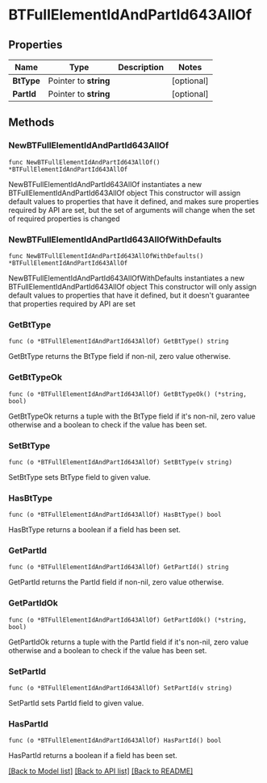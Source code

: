 # BTFullElementIdAndPartId643AllOf

## Properties

Name | Type | Description | Notes
------------ | ------------- | ------------- | -------------
**BtType** | Pointer to **string** |  | [optional] 
**PartId** | Pointer to **string** |  | [optional] 

## Methods

### NewBTFullElementIdAndPartId643AllOf

`func NewBTFullElementIdAndPartId643AllOf() *BTFullElementIdAndPartId643AllOf`

NewBTFullElementIdAndPartId643AllOf instantiates a new BTFullElementIdAndPartId643AllOf object
This constructor will assign default values to properties that have it defined,
and makes sure properties required by API are set, but the set of arguments
will change when the set of required properties is changed

### NewBTFullElementIdAndPartId643AllOfWithDefaults

`func NewBTFullElementIdAndPartId643AllOfWithDefaults() *BTFullElementIdAndPartId643AllOf`

NewBTFullElementIdAndPartId643AllOfWithDefaults instantiates a new BTFullElementIdAndPartId643AllOf object
This constructor will only assign default values to properties that have it defined,
but it doesn't guarantee that properties required by API are set

### GetBtType

`func (o *BTFullElementIdAndPartId643AllOf) GetBtType() string`

GetBtType returns the BtType field if non-nil, zero value otherwise.

### GetBtTypeOk

`func (o *BTFullElementIdAndPartId643AllOf) GetBtTypeOk() (*string, bool)`

GetBtTypeOk returns a tuple with the BtType field if it's non-nil, zero value otherwise
and a boolean to check if the value has been set.

### SetBtType

`func (o *BTFullElementIdAndPartId643AllOf) SetBtType(v string)`

SetBtType sets BtType field to given value.

### HasBtType

`func (o *BTFullElementIdAndPartId643AllOf) HasBtType() bool`

HasBtType returns a boolean if a field has been set.

### GetPartId

`func (o *BTFullElementIdAndPartId643AllOf) GetPartId() string`

GetPartId returns the PartId field if non-nil, zero value otherwise.

### GetPartIdOk

`func (o *BTFullElementIdAndPartId643AllOf) GetPartIdOk() (*string, bool)`

GetPartIdOk returns a tuple with the PartId field if it's non-nil, zero value otherwise
and a boolean to check if the value has been set.

### SetPartId

`func (o *BTFullElementIdAndPartId643AllOf) SetPartId(v string)`

SetPartId sets PartId field to given value.

### HasPartId

`func (o *BTFullElementIdAndPartId643AllOf) HasPartId() bool`

HasPartId returns a boolean if a field has been set.


[[Back to Model list]](../README.md#documentation-for-models) [[Back to API list]](../README.md#documentation-for-api-endpoints) [[Back to README]](../README.md)


